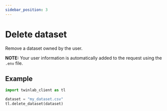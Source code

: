 ```yaml
---
sidebar_position: 3
---
```


# Delete dataset

Remove a dataset owned by the user.

**NOTE:** Your user information is automatically added to the request using the `.env` file.

## Example

```python
import twinlab_client as tl

dataset = "my_dataset.csv"
tl.delete_dataset(dataset)
```

